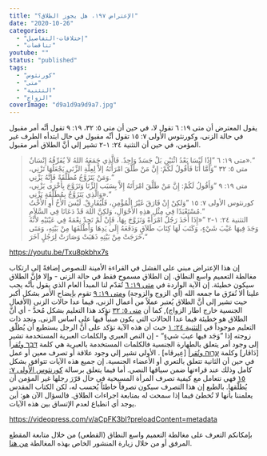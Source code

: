 ```yaml
---
title: "الإعتراض ١٩٧، هل يجوز الطلاق؟"
date: "2020-10-26"
categories: 
  - "إختلافات-التفاصيل"
  - "تناقضات"
youtube: ""
status: "published"
tags: 
  - "كورنثوس"
  - "متى"
  - "التثنية"
  - "الزواج"
coverImage: "d9a1d9a9d9a7.jpg"
---
```


يقول المعترض أن متى ١٩: ٦ تقول لا، في حين أن متى ٥: ٣٢، ١٩: ٩ تقول أنَّه أمر مقبول في حالة الزنى، وكورنثوس الأولى ٧: ١٥ تقول أنِّه مقبول في حال ابتدأه الطرف غير المؤمن، في حين أن التثنية ٢٤: ١-٢ تشير إلى أنَّ الطلاق أمر مقبول.

> متى ١٩: ٦ ”إِذًا لَيْسَا بَعْدُ اثْنَيْنِ بَلْ جَسَدٌ وَاحِدٌ. فَالَّذِي جَمَعَهُ اللهُ لاَ يُفَرِّقُهُ إِنْسَانٌ».“  
> متى ٥: ٣٢ ”وَأَمَّا أَنَا فَأَقُولُ لَكُمْ: إِنَّ مَنْ طَلَّقَ امْرَأَتَهُ إلاَّ لِعِلَّةِ الزِّنَى يَجْعَلُهَا تَزْنِي، وَمَنْ يَتَزَوَّجُ مُطَلَّقَةً فَإِنَّهُ يَزْنِي.“  
> متى ١٩: ٩ ”وَأَقُولُ لَكُمْ: إِنَّ مَنْ طَلَّقَ امْرَأَتَهُ إِلاَّ بِسَبَب الزِّنَا وَتَزَوَّجَ بِأُخْرَى يَزْنِي، وَالَّذِي يَتَزَوَّجُ بِمُطَلَّقَةٍ يَزْنِي».“  
> كورنثوس الأولى ٧: ١٥ ”وَلكِنْ إِنْ فَارَقَ غَيْرُ الْمُؤْمِنِ، فَلْيُفَارِقْ. لَيْسَ الأَخُ أَوِ الأُخْتُ مُسْتَعْبَدًا فِي مِثْلِ هذِهِ الأَحْوَالِ، وَلكِنَّ اللهَ قَدْ دَعَانَا فِي السَّلاَمِ.“  
> التثنية ٢٤: ١-٢ ”«إِذَا أَخَذَ رَجُلٌ امْرَأَةً وَتَزَوَّجَ بِهَا، فَإِنْ لَمْ تَجِدْ نِعْمَةً فِي عَيْنَيْهِ لأَنَّهُ وَجَدَ فِيهَا عَيْبَ شَيْءٍ، وَكَتَبَ لَهَا كِتَابَ طَلاَقٍ وَدَفَعَهُ إِلَى يَدِهَا وَأَطْلَقَهَا مِنْ بَيْتِهِ، وَمَتَى خَرَجَتْ مِنْ بَيْتِهِ ذَهَبَتْ وَصَارَتْ لِرَجُلٍ آخَرَ،“

https://youtu.be/Txu8pkbhx7s

إن هذا الإعتراض مبني على الفشل في القراءة الأمينة للنصوص إضافةً إلى ارتكاب مغالطة التعميم واسع النطاق. إن الطلاق مسموح فقط في حالة الزنى - وإلا فإنَّ الطلاق سيكون خطيئة. إن الآية الواردة في [متى ١٩: ٦](https://biblia.com/books/ar-vandyke/mt19.6) تُقدّم لنا المبدأ العام الذي يقول بأنَّه يجب علينا ألا نُفرّق ما جمعه الله (أي الزوج والزوجة) و[متى ١٩: ٩](https://biblia.com/books/ar-vandyke/mt19.9) تقوم بإيضاح الأمر بشكل أكبر حيث تشير إلى أنَّ الطلاق يُعتبر عملاً من أعمال الزنى، فيما عدا حالات الزنى (الأفعال الجنسية خارج اطار الزواج), كما أن [متى ٥: ٣٢](https://biblia.com/books/ar-vandyke/mt5.32) تؤكد هذا التعليم بشكل مُحدَّ - أي أنَّ الطلاق هو خطيئة فيما عدا الحالات التي يكون مبنياًَ فيها على اساس الزنى. ونجد ذات التعليم موجوداً في [التثنية ٢٤: ١](https://biblia.com/books/ar-vandyke/deu24.1) حيث أن هذه الآية تؤكد على أنَّ الرجل يستطيع أن يُطلّق زوجته إذا ”وَجَد فيها عيبَ شيءٍ“ - إن النص العبري والكلمات العبرية المستخدمة تشير إلى وجود أمر يتعلق بالطهارة الجنسية فالكلمات المستخدمة بالعبرية هي كلمة [דָּבָר وتُقر](https://www.blueletterbible.org/lang/lexicon/lexicon.cfm?Strongs=H1697&t=KJV)أ \[دَاڤار\] وكلمة [עֶרְוָה وتُقرأ](https://www.blueletterbible.org/lang/lexicon/lexicon.cfm?Strongs=H6172&t=KJV) \[عِيرڤاه\] . الأولى تشير إلى وجود علاقة أو تصرف معين أو عمل في حين أن الثانية تتعلق بالتعري أو الأعضاء الجنسية. إن جميع هذه الآيات تتوافق بشكل كامل وذلك عند قراءتها ضمن سياقها النصي. أما فيما يتعلق برسالة [كورنثوس الأولى ٧: ١٥](https://biblia.com/books/ar-vandyke/1cor7.15) فهي تتعامل مع كيفية تصرف المرأة المسيحية في حال قرّرَ رجلها غير المؤمن أن يُطلّقها. بالطبع إن هذا التصرف سيكون تصرفاً خاطئاً يُحسب له، لكن الكتاب المقدس يعلمننا بأنها لا تُخطئ فيما إذا سمحت له بمتابعة اجراءات الطلاق. فالسؤال الآن هو: أين يوجد أي انطباع لعدم الإتساق بين هذه الآيات.

https://videopress.com/v/aCpFK3bI?preloadContent=metadata

بإمكانكم التعرف على مغالطة التعميم واسع النطاق (القطعي) من خلال متابعة المقطع المرفق أو من خلال زيارة المنشور الخاص بهذه المغالطة [من هنا](https://reasonofhope.com/2019/12/07/other-fallacies-1/).
